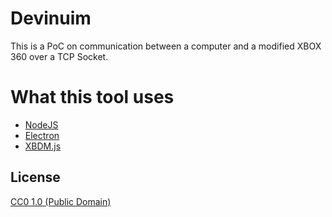 # Devinuim

This is a PoC on communication between a computer and a modified XBOX 360 over a TCP Socket.

# What this tool uses
* [NodeJS](https://nodejs.org)
* [Electron](https://electronjs.org)
* [XBDM.js](https://npmjs.org/package/xbdm.js)

## License

[CC0 1.0 (Public Domain)](LICENSE.md)

